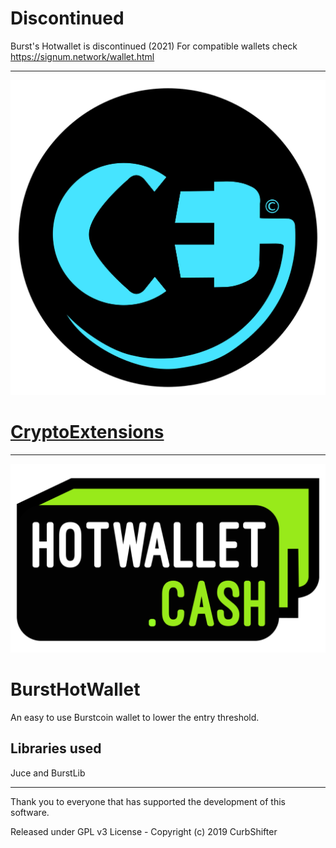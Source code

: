 # Discontinued
Burst's Hotwallet is discontinued (2021)
For compatible wallets check https://signum.network/wallet.html

----

![](https://github.com/CurbShifter/BurstHotWallet/blob/master/Source/CryptoExtensionsLogo.svg)

# [CryptoExtensions](https://twitter.com/BurstExtensions) #

----

![](https://github.com/CurbShifter/BurstHotWallet/blob/master/Source/BurstHotWallet-logo.svg)

# BurstHotWallet

An easy to use Burstcoin wallet to lower the entry threshold.


Libraries used
-
Juce and BurstLib

----

Thank you to everyone that has supported the development of this software.

Released under GPL v3 License - Copyright (c) 2019 CurbShifter 
